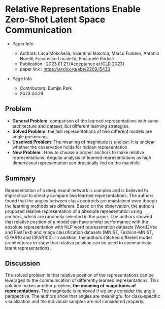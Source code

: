 # Relative Representations Enable Zero-Shot Latent Space Communication


* Paper Info 
    * Authors: Luca Moschella, Valentino Maiorca, Marco Fumero, Antonio Norelli, Francesco Locatello, Emanuele Rodolà
    * Publication : 2023.01.21 (Acceptance at ICLR 2023)
    * paper link : https://arxiv.org/abs/2209.15430

* Page Info 
    * Contributors: Bumjin Park
    * 2023.04.29  

## Problem 

* **General Problem**: comparison of the learned representations with same architecture and dataset, but different learning strategies.
* **Solved Problem**: the last representations of two different models are angle preserving. 
* **Unsolved Problem**: The meaning of magnitude is unclear.  It is unclear whether the observation holds for hidden representation.
* **New Problem** : How to choose a proper anchors to make relative representations. Angular analysis of learned representations as high dimensional representation can drastically lied on the manifold.  

## Summary 

Representation of a deep neural network is complex and is believed to impractical to directly compare two learned representations. The authors found that the angles between class centroids are maintained even though the learning methods are different. Based on the observation, the authors proposed relative representation of a absolute representation using anchors, which are randomly selected in the paper. The authors showed that relative position of a model can have similar performance with the absolute representation with NLP word representation datasets (Word2Vec and FastText) and image classification datasets (MNIST, Fashion-MNIST, CIFAR10 and CIFAR100). In addition, the authors stitched different model architectures to show that relative position can be used to communicate latent representations. 


## Discussion

The solved problem is that relative position of the representations can be leveraged to the communication of differently learned representations. This solution makes another problem, **the meaning of magnitudes of representations**.  The magnitude is removed if we only consider the angle perspective. The authors show that angles are meaningful for class-specific visualization and the individual samples are not considered properly. 
